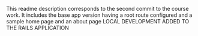 This readme description corresponds to the second commit to the course work.
It includes the base app version having a root route configured and a sample home page and an about page
LOCAL DEVELOPMENT ADDED TO THE RAILS APPLICATION
